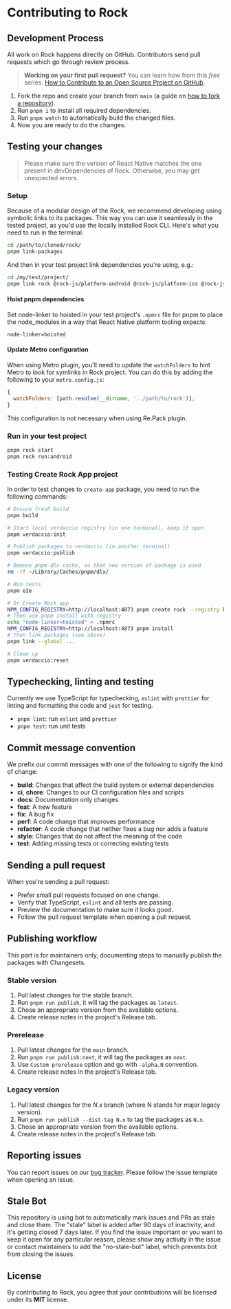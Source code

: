 # Contributing to Rock

## Development Process

All work on Rock happens directly on GitHub. Contributors send pull requests which go through review process.

> **Working on your first pull request?** You can learn how from this _free_ series: [How to Contribute to an Open Source Project on GitHub](https://egghead.io/series/how-to-contribute-to-an-open-source-project-on-github).

1. Fork the repo and create your branch from `main` (a guide on [how to fork a repository](https://help.github.com/articles/fork-a-repo/)).
1. Run `pnpm i` to install all required dependencies.
1. Run `pnpm watch` to automatically build the changed files.
1. Now you are ready to do the changes.

## Testing your changes

> Please make sure the version of React Native matches the one present in devDependencies of Rock. Otherwise, you may get unexpected errors.

### Setup

Because of a modular design of the Rock, we recommend developing using symbolic links to its packages. This way you can use it seamlessly in the tested project, as you'd use the locally installed Rock CLI. Here's what you need to run in the terminal:

```sh
cd /path/to/cloned/rock/
pnpm link-packages
```

And then in your test project link dependencies you're using, e.g.:

```sh
cd /my/test/project/
pnpm link rock @rock-js/platform-android @rock-js/platform-ios @rock-js/plugin-metro
```

#### Hoist pnpm dependencies

Set node-linker to hoisted in your test project's `.npmrc` file for pnpm to place the node_modules in a way that React Native platform tooling expects:

```
node-linker=hoisted
```

#### Update Metro configuration

When using Metro plugin, you'll need to update the `watchFolders` to hint Metro to look for symlinks in Rock project. You can do this by adding the following to your `metro.config.js`:

```js
{
  watchFolders: [path.resolve(__dirname, '../path/to/rock')],
}
```

This configuration is not necessary when using Re.Pack plugin.

### Run in your test project

```sh
pnpm rock start
pnpm rock run:android
```

### Testing Create Rock App project

In order to test changes to `create-app` package, you need to run the following commands:

```sh
# Ensure fresh build
pnpm build

# Start local verdaccio registry (in one terminal), keep it open
pnpm verdaccio:init

# Publish packages to verdaccio (in another terminal)
pnpm verdaccio:publish

# Remove pnpm dlx cache, so that new version of package is used
rm -rf ~/Library/Caches/pnpm/dlx/

# Run tests
pnpm e2e

# Or Create Rock app
NPM_CONFIG_REGISTRY=http://localhost:4873 pnpm create rock --registry http://localhost:4873
# Then use pnpm install with registry
echo "node-linker=hoisted" > .npmrc
NPM_CONFIG_REGISTRY=http://localhost:4873 pnpm install
# Then link packages (see above)
pnpm link --global ...

# Clean up
pnpm verdaccio:reset
```

## Typechecking, linting and testing

Currently we use TypeScript for typechecking, `eslint` with `prettier` for linting and formatting the code and `jest` for testing.

- `pnpm lint`: run `eslint` and `prettier`
- `pnpm test`: run unit tests

## Commit message convention

We prefix our commit messages with one of the following to signify the kind of change:

- **build**: Changes that affect the build system or external dependencies
- **ci**, **chore**: Changes to our CI configuration files and scripts
- **docs**: Documentation only changes
- **feat**: A new feature
- **fix**: A bug fix
- **perf**: A code change that improves performance
- **refactor**: A code change that neither fixes a bug nor adds a feature
- **style**: Changes that do not affect the meaning of the code
- **test**: Adding missing tests or correcting existing tests

## Sending a pull request

When you're sending a pull request:

- Prefer small pull requests focused on one change.
- Verify that TypeScript, `eslint` and all tests are passing.
- Preview the documentation to make sure it looks good.
- Follow the pull request template when opening a pull request.

## Publishing workflow

This part is for maintainers only, documenting steps to manually publish the packages with Changesets.

### Stable version

1. Pull latest changes for the stable branch.
1. Run `pnpm run publish`, it will tag the packages as `latest`.
1. Chose an appropriate version from the available options.
1. Create release notes in the project's Release tab.

### Prerelease

1. Pull latest changes for the `main` branch.
1. Run `pnpm run publish:next`, it will tag the packages as `next`.
1. Use `Custom prerelease` option and go with `-alpha.N` convention.
1. Create release notes in the project's Release tab.

### Legacy version

1. Pull latest changes for the _N.x_ branch (where N stands for major legacy version).
1. Run `pnpm run publish --dist-tag N.x` to tag the packages as `N.x`.
1. Chose an appropriate version from the available options.
1. Create release notes in the project's Release tab.

## Reporting issues

You can report issues on our [bug tracker](https://github.com/callstack/rock/issues). Please follow the issue template when opening an issue.

## Stale Bot

This repository is using bot to automatically mark issues and PRs as stale and close them. The "stale" label is added after 90 days of inactivity, and it's getting closed 7 days later. If you find the issue important or you want to keep it open for any particular reason, please show any activity in the issue or contact maintainers to add the "no-stale-bot" label, which prevents bot from closing the issues.

## License

By contributing to Rock, you agree that your contributions will be licensed under its **MIT** license.
